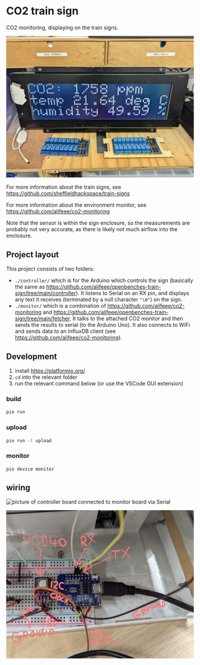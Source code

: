 # CO2 train sign

CO2 monitoring, displaying on the train signs.

![picture of train sign showing environment information](./images/sign.jpg)

For more information about the train signs, see <https://github.com/sheffieldhackspace/train-signs>

For more information about the environment monitor, see <https://github.com/alifeee/co2-monitoring>

Note that the sensor is within the sign enclosure, so the measurements are probably not very accurate, as there is likely not much airflow into the enclosure.

## Project layout

This project consists of two folders:

- `./controller/` which is for the Arduino which controls the sign (basically the same as <https://github.com/alifeee/openbenches-train-sign/tree/main/controller>). It listens to Serial on an RX pin, and displays any text it receives (terminated by a null character `"\0"`) on the sign.
- `./monitor/` which is a combination of <https://github.com/alifeee/co2-monitoring> and <https://github.com/alifeee/openbenches-train-sign/tree/main/fetcher>. It talks to the attached CO2 monitor and then sends the results to serial (to the Arduino Uno). It also connects to WiFi and sends data to an InfluxDB client (see <https://github.com/alifeee/co2-monitoring>).

## Development

1. install <https://platformio.org/>
2. `cd` into the relevant folder
3. run the relevant command below (or use the VSCode GUI extension)

### build

```bash
pio run
```

### upload

```bash
pio run -t upload
```

### monitor

```bash
pio device monitor
```

## wiring

![picture of controller board connected to monitor board via Serial](./images/controller.png)

![picture of monitor board connected to controller board via Serial, and connected to SCD40 via I2C](./images/monitor.png)
